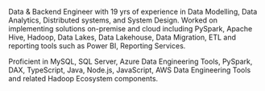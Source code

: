 Data & Backend Engineer with 19 yrs of experience in Data Modelling, Data Analytics, Distributed systems, and System Design. Worked on implementing solutions on-premise and cloud including PySpark, Apache Hive, Hadoop, Data Lakes, Data Lakehouse, Data Migration, ETL and reporting tools such as Power BI, Reporting Services. 

Proficient in MySQL, SQL Server, Azure Data Engineering Tools, PySpark, DAX, TypeScript, Java, Node.js, JavaScript, AWS Data Engineering Tools and related Hadoop Ecosystem components.

<!---
rajasuman09/rajasuman09 is a ✨ special ✨ repository because its `README.md` (this file) appears on your GitHub profile.
You can click the Preview link to take a look at your changes.
--->
